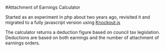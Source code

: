 #Attachment of Earnings Calculator

Started as an experiment in php about two years ago, revisited it and migrated to a fully javascript version using [Knockout.js](http://knockoutjs.com/)

The calculator returns a deduction figure based on council tax legislation. Deductions are based on both earnings and the number of attachment of earnings orders.